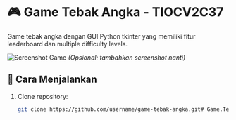 # 🎮 Game Tebak Angka - TIOCV2C37

Game tebak angka dengan GUI Python tkinter yang memiliki fitur leaderboard dan multiple difficulty levels.

![Screenshot Game](screenshot.png) *(Opsional: tambahkan screenshot nanti)*

## 🚀 Cara Menjalankan
1. Clone repository:
   ```bash
   git clone https://github.com/username/game-tebak-angka.git# Game.Tebak_Angka
